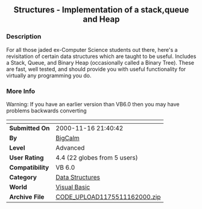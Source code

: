 ﻿<div align="center">

## Structures \- Implementation of a stack,queue and Heap


</div>

### Description

For all those jaded ex-Computer Science students out there, here's a revisitation of certain data structures which are taught to be useful. Includes a Stack, Queue, and Binary Heap (occasionally called a Binary Tree). These are fast, well tested, and should provide you with useful functionality for virtually any programming you do.
 
### More Info
 
Warning: If you have an earlier version than VB6.0 then you may have problems backwards converting


<span>             |<span>
---                |---
**Submitted On**   |2000-11-16 21:40:42
**By**             |[BigCalm](https://github.com/Planet-Source-Code/PSCIndex/blob/master/ByAuthor/bigcalm.md)
**Level**          |Advanced
**User Rating**    |4.4 (22 globes from 5 users)
**Compatibility**  |VB 6\.0
**Category**       |[Data Structures](https://github.com/Planet-Source-Code/PSCIndex/blob/master/ByCategory/data-structures__1-33.md)
**World**          |[Visual Basic](https://github.com/Planet-Source-Code/PSCIndex/blob/master/ByWorld/visual-basic.md)
**Archive File**   |[CODE\_UPLOAD1175511162000\.zip](https://github.com/Planet-Source-Code/bigcalm-structures-implementation-of-a-stack-queue-and-heap__1-12848/archive/master.zip)








